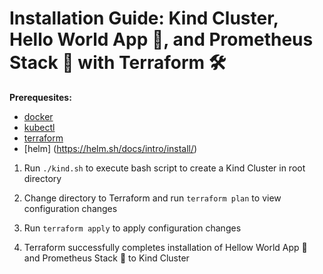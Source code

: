 # Installation Guide: Kind Cluster, Hello World App 🚀, and Prometheus Stack 🔎 with Terraform 🛠

**Prerequesites:**
- [docker](https://www.docker.com/products/docker-desktop/)
- [kubectl](https://kubernetes.io/docs/tasks/tools/)
- [terraform](https://developer.hashicorp.com/terraform/install)
- [helm] (https://helm.sh/docs/intro/install/)


1. Run `./kind.sh` to execute bash script to create a Kind Cluster in root directory

2. Change directory to Terraform and run `terraform plan` to view configuration changes

3. Run `terraform apply` to apply configuration changes 


4. Terraform successfully completes installation of Hellow World App 🚀 and Prometheus Stack 🔎 to Kind Cluster




